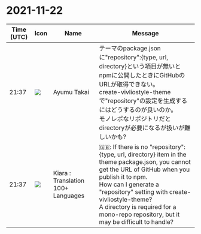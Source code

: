 # 2021-11-22

|Time (UTC)|Icon|Name|Message|
|---|---|---|---|
|21:37|![](https://avatars.slack-edge.com/2021-11-13/2734732574129_8d1b9fea40457c8d0a44_72.png)|Ayumu Takai|テーマのpackage.jsonに"repository":{type, url, directory}という項目が無いとnpmに公開したときにGitHubのURLが取得できない。<br>create-vivliostyle-theme で"repository"の設定を生成するにはどうするのが良いのか。<br>モノレポなリポジトリだとdirectoryが必要になるが扱いが難しいかも?|
|21:37|![](https://avatars.slack-edge.com/2021-08-02/2324149410423_2aa7423c4133ecb9f168_72.png)|Kiara : Translation 100+ Languages|🇬🇧: If there is no "repository": {type, url, directory} item in the theme package.json, you cannot get the URL of GitHub when you publish it to npm.<br>How can I generate a "repository" setting with create-vivliostyle-theme?<br>A directory is required for a mono-repo repository, but it may be difficult to handle?|
